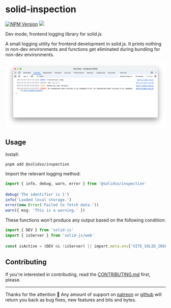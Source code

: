 # solid-inspection
[![NPM Version](https://img.shields.io/npm/v/@solidso/inspection.svg?style=flat)](https://www.npmjs.com/package/@solidso/inspection)
![](https://img.shields.io/npm/dm/@solidso/inspection.svg?style=flat)

Dev mode, frontend logging library for solid.js

A small logging utility for frontend development in solid.js. It prints nothing in non-dev environments and functions get eliminated during bundling for non-dev environments.

![Screenshot of the library in action](https://github.com/solidso/solid-inspection/blob/main/assets/screenshot1.png?raw=true)

## Usage
Install:
```shell
pnpm add @solidso/inspection
```

Import the relevant logging method:
```ts
import { info, debug, warn, error } from '@solidso/inspection'

debug('The identifier is 1')
info('Loaded local storage.')
error(new Error('Failed to fetch data.'))
warn({ msg: 'This is a warning.' })
```

These functions won't produce any output based on the following condition:
```ts
import { DEV } from 'solid-js'
import { isServer } from 'solid-js/web'

const isActive = (DEV && !isServer) || import.meta.env['VITE_SOLID_INSPECTION']
```

## Contributing
If you're interested in contributing, read the [CONTRIBUTING.md](https://github.com/muratgozel/muratgozel/blob/main/CONTRIBUTING.md) first, please.

---

Thanks for the attention 💙 Any amount of support on [patreon](https://patreon.com/muratgozel?utm_medium=organic&utm_source=github_repo&utm_campaign=github&utm_content=join_link) or [github](https://github.com/sponsors/muratgozel) will return you back as bug fixes, new features and bits and bytes.
